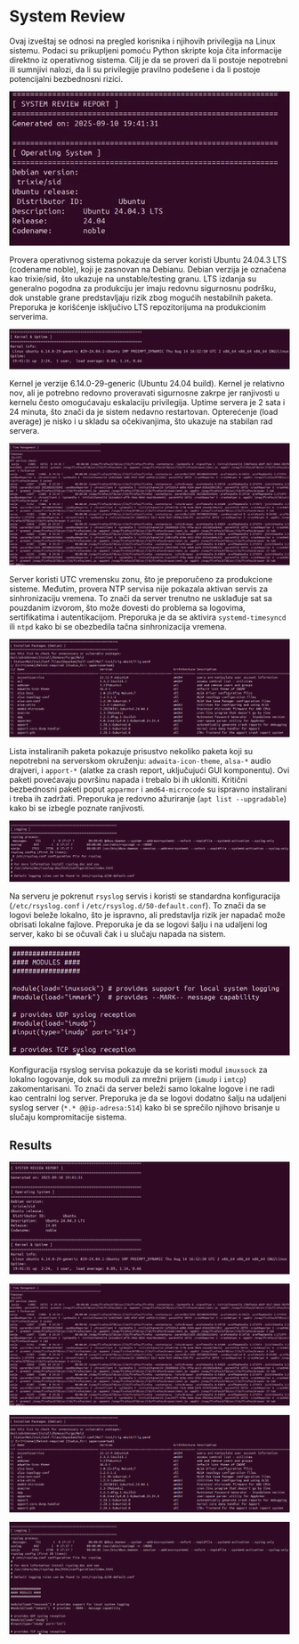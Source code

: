 # System Review

Ovaj izveštaj se odnosi na pregled korisnika i njihovih privilegija na Linux sistemu. Podaci su prikupljeni pomoću Python skripte koja čita informacije direktno iz operativnog sistema. Cilj je da se proveri da li postoje nepotrebni ili sumnjivi nalozi, da li su privilegije pravilno podešene i da li postoje potencijalni bezbednosni rizici.

![Screenshot_2054.png](img/851fd69c-8782-4c3c-aa41-ffdffccc5654.png)

Provera operativnog sistema pokazuje da server koristi Ubuntu 24.04.3 LTS (codename noble), koji je zasnovan na Debianu. Debian verzija je označena kao trixie/sid, što ukazuje na unstable/testing granu. LTS izdanja su generalno pogodna za produkciju jer imaju redovnu sigurnosnu podršku, dok unstable grane predstavljaju rizik zbog mogućih nestabilnih paketa. Preporuka je korišćenje isključivo LTS repozitorijuma na produkcionim serverima.

![1.1.png](img/1.1.png)

Kernel je verzije 6.14.0-29-generic (Ubuntu 24.04 build). Kernel je relativno nov, ali je potrebno redovno proveravati sigurnosne zakrpe jer ranjivosti u kernelu često omogućavaju eskalaciju privilegija. Uptime servera je 2 sata i 24 minuta, što znači da je sistem nedavno restartovan. Opterećenje (load average) je nisko i u skladu sa očekivanjima, što ukazuje na stabilan rad servera.

![Screenshot_2055.png](img/694fd2e7-6c03-4f35-bc19-9b0dfec0395f.png)

Server koristi UTC vremensku zonu, što je preporučeno za produkcione sisteme. Međutim, provera NTP servisa nije pokazala aktivan servis za sinhronizaciju vremena. To znači da server trenutno ne usklađuje sat sa pouzdanim izvorom, što može dovesti do problema sa logovima, sertifikatima i autentikacijom. Preporuka je da se aktivira `systemd-timesyncd` ili `ntpd` kako bi se obezbedila tačna sinhronizacija vremena.

![2.1.png](img/2.1.png)

Lista instaliranih paketa pokazuje prisustvo nekoliko paketa koji su nepotrebni na serverskom okruženju: `adwaita-icon-theme`, `alsa-*` audio drajveri, i `apport-*` (alatke za crash report, uključujući GUI komponentu). Ovi paketi povećavaju površinu napada i trebalo bi ih ukloniti. Kritični bezbednosni paketi poput `apparmor` i `amd64-microcode` su ispravno instalirani i treba ih zadržati. Preporuka je redovno ažuriranje (`apt list --upgradable`) kako bi se izbegle poznate ranjivosti.

![2.2.png](img/51d14f7f-464e-4838-a099-8b2a20579f82.png)

Na serveru je pokrenut `rsyslog` servis i koristi se standardna konfiguracija (`/etc/rsyslog.conf` i `/etc/rsyslog.d/50-default.conf`). To znači da se logovi beleže lokalno, što je ispravno, ali predstavlja rizik jer napadač može obrisati lokalne fajlove. Preporuka je da se logovi šalju i na udaljeni log server, kako bi se očuvali čak i u slučaju napada na sistem.

![2.2.png](img/298a256f-02e0-4594-90df-7f10a9579656.png)

Konfiguracija rsyslog servisa pokazuje da se koristi modul `imuxsock` za lokalno logovanje, dok su moduli za mrežni prijem (`imudp` i `imtcp`) zakomentarisani. To znači da server beleži samo lokalne logove i ne radi kao centralni log server. Preporuka je da se logovi dodatno šalju na udaljeni syslog server (`*.* @@ip-adresa:514`) kako bi se sprečilo njihovo brisanje u slučaju kompromitacije sistema.

## Results

![Screenshot_2054.png](img/84e5df32-7fbe-4692-b823-e5eee4dc3d0d.png)

![Screenshot_2055.png](img/694fd2e7-6c03-4f35-bc19-9b0dfec0395f.png)

![2.1.png](img/2.1.png)

![2.2.png](img/2.2.png)